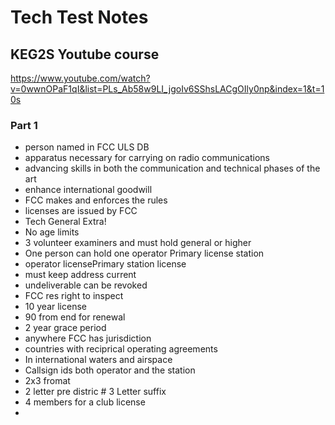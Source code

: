 # Tech Test Notes

## KEG2S Youtube course

https://www.youtube.com/watch?v=0wwnOPaF1qI&list=PLs_Ab58w9LI_jgoIv6SShsLACgOIly0np&index=1&t=10s

### Part 1

- person named in FCC ULS DB
- apparatus necessary for carrying on radio communications
- advancing skills in both the communication and technical phases of the art
- enhance international goodwill
- FCC makes and enforces the rules
- licenses are issued by FCC
- Tech General Extra!
- No age limits
- 3 volunteer examiners and must hold general or higher
- One person can hold one operator Primary license station
- operator licensePrimary station license
- must keep address current
- undeliverable can be revoked
- FCC res right to inspect
- 10 year license
- 90 from end for renewal
- 2 year grace period
- anywhere FCC has jurisdiction
- countries with reciprical operating agreements
-  In international waters and airspace
- Callsign ids both operator and the station
- 2x3 fromat
- 2 letter pre distric # 3 Letter suffix
- 4 members for a club license
- 